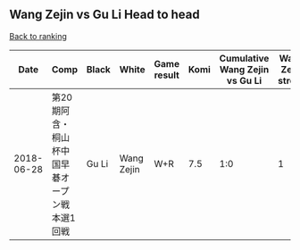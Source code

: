 ## Wang Zejin vs Gu Li Head to head

[Back to ranking](../../index.md)




| **Date** | **Comp** | **Black** | **White** | **Game result** | **Komi** | **Cumulative Wang Zejin vs Gu Li** | **Wang Zejin streak** | **Gu Li streak** | 
| --- | --- | --- | --- | --- | --- | --- | --- | --- |
| 2018-06-28 | 第20期阿含・桐山杯中国早碁オープン戦本選1回戦 | Gu Li | Wang Zejin | W+R | 7.5 | 1:0 | 1 | 0 |




